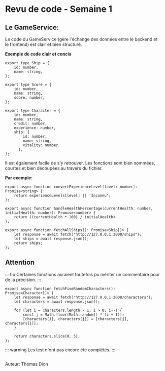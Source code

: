 # Revu de code - Semaine 1

## Le GameService:

Le code du GameService (gère l'échange des données entre le backend et le frontend) est
clair et bien structuré.

**Exemple de code clair et concis**

```js{4}
export type Ship = {
    id: number,
    name: string,
};

export type Score = {
    id: number,
    name: string,
    score: number,
};

export type Character = {
    id: number,
    name: string,
    credit: number,
    experience: number,
    ship: {
        id: number,
        name: string,
        vitality: number
      },
};
```

Il est également facile de s'y retrouver. Les fonctions sont bien nommées, courtes et bien découpées au travers du fichier.

**Par exemple:**

```js{4}
export async function convertExperienceLevel(level: number): Promise<string> {
    return experienceLevels[level] || 'Inconnu';
};

export async function handleHealthPercentage(currentHealth: number, initialHealth: number): Promise<number> {
    return ((currentHealth * 100) / initialHealth)
};

export async function fetchAllShips(): Promise<Ship[]> {
    let response = await fetch("http://127.0.0.1:3000/ships");
    let ships = await response.json();
    return ships;
};
```

## Attention
::: tip
Certaines fonctions auraient toutefois pu mériter un commentaire pour de la précision.
:::
```js{4}
export async function fetchFiveRandomCharacters(): Promise<Character[]> {
    let response = await fetch("http://127.0.0.1:3000/characters");
    let characters = await response.json();
    
    for (let i = characters.length - 1; i > 0; i--) {
        const j = Math.floor(Math.random() * (i + 1));
        [characters[i], characters[j]] = [characters[j], characters[i]];
    }

    return characters.slice(0, 5);
};
```
::: warning
Les test n'ont pas encore été complétés.
:::

##
Auteur: Thomas Dion

